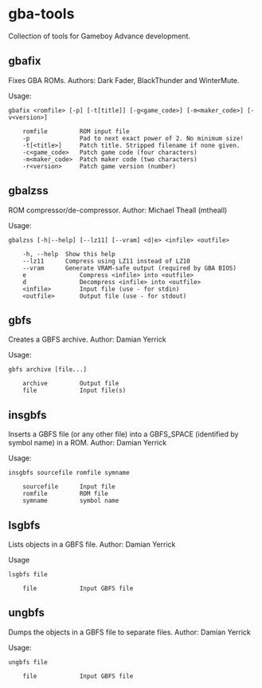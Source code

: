 # gba-tools

Collection of tools for Gameboy Advance development.

## gbafix

Fixes GBA ROMs.
Authors: Dark Fader, BlackThunder and WinterMute.

Usage:
```
gbafix <romfile> [-p] [-t[title]] [-g<game_code>] [-m<maker_code>] [-v<version>]

    romfile         ROM input file
    -p              Pad to next exact power of 2. No minimum size!
    -t[<title>]     Patch title. Stripped filename if none given.
    -c<game_code>   Patch game code (four characters)
    -m<maker_code>  Patch maker code (two characters)
    -r<version>     Patch game version (number)
```

## gbalzss

ROM compressor/de-compressor.
Author: Michael Theall (mtheall)

Usage:
```
gbalzss [-h|--help] [--lz11] [--vram] <d|e> <infile> <outfile>

    -h, --help  Show this help
    --lz11      Compress using LZ11 instead of LZ10
    --vram      Generate VRAM-safe output (required by GBA BIOS)
    e               Compress <infile> into <outfile>
    d               Decompress <infile> into <outfile>
    <infile>        Input file (use - for stdin)
    <outfile>       Output file (use - for stdout)
```

## gbfs

Creates a GBFS archive.
Author: Damian Yerrick

Usage:
```
gbfs archive [file...]

    archive         Output file
    file            Input file(s)
```

## insgbfs

Inserts a GBFS file (or any other file) into a GBFS_SPACE (identified by symbol name) in a ROM.
Author: Damian Yerrick

Usage:
```
insgbfs sourcefile romfile symname

    sourcefile      Input file
    romfile         ROM file
    symname         symbol name
```

## lsgbfs

Lists objects in a GBFS file.
Author: Damian Yerrick

Usage
```
lsgbfs file

    file            Input GBFS file
```

## ungbfs

Dumps the objects in a GBFS file to separate files.
Author: Damian Yerrick

Usage:
```
ungbfs file

    file            Input GBFS file
```
